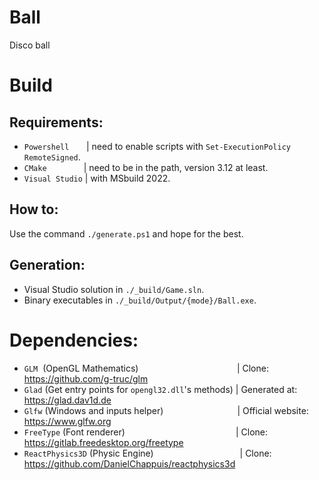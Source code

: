 # Ball
Disco ball

# Build
## Requirements:
- `Powershell`       | need to enable scripts with `Set-ExecutionPolicy RemoteSigned`.
- `CMake`               | need to be in the path, version 3.12 at least.
- `Visual Studio`  | with MSbuild 2022.

## How to:
Use the command `./generate.ps1` and hope for the best.

## Generation:
- Visual Studio solution in `./_build/Game.sln`.
- Binary executables in `./_build/Output/{mode}/Ball.exe`.

# Dependencies:
- `GLM`  (OpenGL Mathematics)                                        | Clone: https://github.com/g-truc/glm
- `Glad` (Get entry points for `opengl32.dll`'s methods) | Generated at: https://glad.dav1d.de
- `Glfw` (Windows and inputs helper)                              | Official website: https://www.glfw.org
- `FreeType` (Font renderer)                                             | Clone: https://gitlab.freedesktop.org/freetype
- `ReactPhysics3D` (Physic Engine)                                   | Clone: https://github.com/DanielChappuis/reactphysics3d